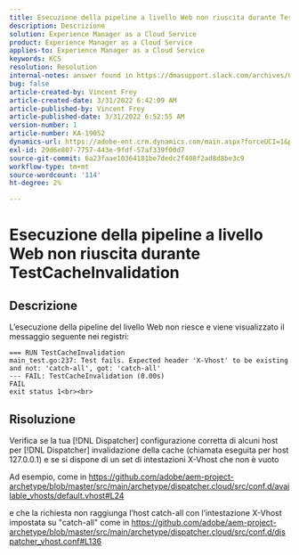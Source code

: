 ```yaml
---
title: Esecuzione della pipeline a livello Web non riuscita durante TestCacheInvalidation
description: Descrizione
solution: Experience Manager as a Cloud Service
product: Experience Manager as a Cloud Service
applies-to: Experience Manager as a Cloud Service
keywords: KCS
resolution: Resolution
internal-notes: answer found in https://dmasupport.slack.com/archives/C013SBSHPKK/p1645102872540889?thread_ts=1645102277.855389&cid=C013SBSHPKK
bug: false
article-created-by: Vincent Frey
article-created-date: 3/31/2022 6:42:09 AM
article-published-by: Vincent Frey
article-published-date: 3/31/2022 6:52:55 AM
version-number: 1
article-number: KA-19052
dynamics-url: https://adobe-ent.crm.dynamics.com/main.aspx?forceUCI=1&pagetype=entityrecord&etn=knowledgearticle&id=4a8a30af-bdb0-ec11-9840-0022480bde18
exl-id: 29d6e807-7757-443e-9fdf-57af339f00d7
source-git-commit: 6a23faae10364181be7dedc2f408f2ad8d8be3c9
workflow-type: tm+mt
source-wordcount: '114'
ht-degree: 2%

---
```


# Esecuzione della pipeline a livello Web non riuscita durante TestCacheInvalidation

## Descrizione


L’esecuzione della pipeline del livello Web non riesce e viene visualizzato il messaggio seguente nei registri:

```
=== RUN TestCacheInvalidation
main_test.go:237: Test fails. Expected header 'X-Vhost' to be existing and not: 'catch-all', got: 'catch-all'
--- FAIL: TestCacheInvalidation (0.00s)
FAIL
exit status 1<br><br>
```


## Risoluzione


Verifica se la tua [!DNL Dispatcher] configurazione corretta di alcuni host per [!DNL Dispatcher] invalidazione della cache (chiamata eseguita per host 127.0.0.1) e se si dispone di un set di intestazioni X-Vhost che non è vuoto

Ad esempio, come in https://github.com/adobe/aem-project-archetype/blob/master/src/main/archetype/dispatcher.cloud/src/conf.d/available_vhosts/default.vhost#L24

e che la richiesta non raggiunga l’host catch-all con l’intestazione X-Vhost impostata su &quot;catch-all&quot; come in https://github.com/adobe/aem-project-archetype/blob/master/src/main/archetype/dispatcher.cloud/src/conf.d/dispatcher_vhost.conf#L136
